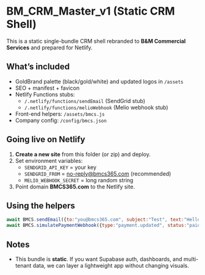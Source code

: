 # BM_CRM_Master_v1 (Static CRM Shell)

This is a static single-bundle CRM shell rebranded to **B&M Commercial Services** and prepared for Netlify.

## What’s included
- GoldBrand palette (black/gold/white) and updated logos in `/assets`
- SEO + manifest + favicon
- Netlify Functions stubs:
  - `/.netlify/functions/sendEmail` (SendGrid stub)
  - `/.netlify/functions/melioWebhook` (Melio webhook stub)
- Front-end helpers: `/assets/bmcs.js`
- Company config: `/config/bmcs.json`

## Going live on Netlify
1. **Create a new site** from this folder (or zip) and deploy.
2. Set environment variables:
   - `SENDGRID_API_KEY` = your key
   - `SENDGRID_FROM` = no-reply@bmcs365.com (recommended)
   - `MELIO_WEBHOOK_SECRET` = long random string
3. Point domain **BMCS365.com** to the Netlify site.

## Using the helpers
```js
await BMCS.sendEmail({to:"you@bmcs365.com", subject:"Test", text:"Hello"});
await BMCS.simulatePaymentWebhook({type:"payment.updated", status:"paid", amount:250});
```

## Notes
- This bundle is **static**. If you want Supabase auth, dashboards, and multi-tenant data, we can layer a lightweight app without changing visuals.
